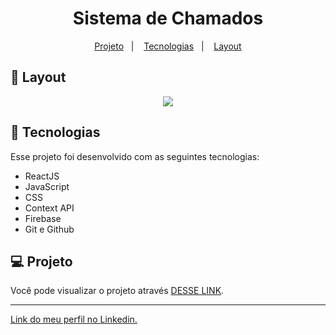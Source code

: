 <h1 align="center"> Sistema de Chamados </h1>

<p align="center">
  <a href="#-projeto">Projeto</a>&nbsp;&nbsp;&nbsp;|&nbsp;&nbsp;&nbsp;
  <a href="#-tecnologias">Tecnologias</a>&nbsp;&nbsp;&nbsp;|&nbsp;&nbsp;&nbsp;
  <a href="#-layout">Layout</a>
</p>

## 🔖 Layout

<p align="center">
   <img src="https://user-images.githubusercontent.com/111329429/222918158-be3d1c02-46d1-4030-a013-7cf43e48477d.png">
</p>

## 🚀 Tecnologias

Esse projeto foi desenvolvido com as seguintes tecnologias:

- ReactJS
- JavaScript
- CSS
- Context API
- Firebase
- Git e Github

## 💻 Projeto

Você pode visualizar o projeto através [DESSE LINK](https://sist-chamados-app.netlify.app/).

---

[Link do meu perfil no Linkedin.](https://www.linkedin.com/in/felipe-moises-4a1b58248/)
